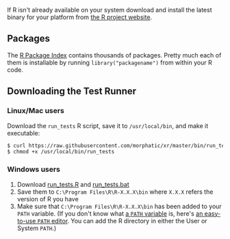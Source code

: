 If R isn't already available on your system download and install the latest binary for your platform from [the R project website](http://cran.r-project.org/).

## Packages

The [R Package Index](http://cran.r-project.org/web/packages/) contains thousands of packages.
Pretty much each of them is installable by running `library("packagename")` from within your R code.

## Downloading the Test Runner

### Linux/Mac users

Download the `run_tests` R script, save it to `/usr/local/bin`, and make it executable:

```bash
$ curl https://raw.githubusercontent.com/morphatic/xr/master/bin/run_tests.R -o /usr/local/bin/run_tests
$ chmod +x /usr/local/bin/run_tests
```

### Windows users

1. Download [run_tests.R](https://raw.githubusercontent.com/morphatic/xr/master/bin/run_tests.R) and [run_tests.bat](https://raw.githubusercontent.com/morphatic/xr/master/bin/run_tests.bat)
1. Save them to `C:\Program Files\R\R-X.X.X\bin` where `X.X.X` refers the version of R you have
1. Make sure that `C:\Program Files\R\R-X.X.X\bin` has been added to your `PATH` variable. (If you don't know what [a `PATH` variable](http://en.wikipedia.org/wiki/PATH_%28variable%29) is, here's [an easy-to-use `PATH` editor](https://patheditor2.codeplex.com/). You can add the R directory in either the User or System `PATH`.)
